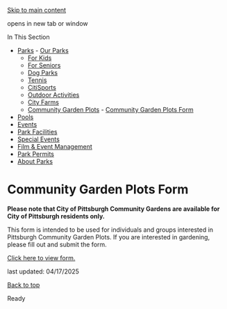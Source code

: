 [Skip to main content](https://www.pittsburghpa.gov/Recreation-Events/Parks/Community-Garden-Plots/Community-Garden-Plots-Form#main-content)

opens in new tab or window

In This Section

- [Parks](https://www.pittsburghpa.gov/Recreation-Events/Parks)  - [Our Parks](https://www.pittsburghpa.gov/Recreation-Events/Parks/Our-Parks)
  - [For Kids](https://www.pittsburghpa.gov/Recreation-Events/Parks/For-Kids)
  - [For Seniors](https://www.pittsburghpa.gov/Recreation-Events/Parks/For-Seniors)
  - [Dog Parks](https://www.pittsburghpa.gov/Recreation-Events/Parks/Dog-Parks)
  - [Tennis](https://www.pittsburghpa.gov/Recreation-Events/Parks/Tennis)
  - [CitiSports](https://www.pittsburghpa.gov/Recreation-Events/Parks/CitiSports)
  - [Outdoor Activities](https://www.pittsburghpa.gov/Recreation-Events/Parks/Outdoor-Activities)
  - [City Farms](https://www.pittsburghpa.gov/Recreation-Events/Parks/City-Farms)
  - [Community Garden Plots](https://www.pittsburghpa.gov/Recreation-Events/Parks/Community-Garden-Plots)    - [Community Garden Plots Form](https://www.pittsburghpa.gov/Recreation-Events/Parks/Community-Garden-Plots/Community-Garden-Plots-Form)
- [Pools](https://www.pittsburghpa.gov/Recreation-Events/Pools)
- [Events](https://www.pittsburghpa.gov/Recreation-Events/Events)
- [Park Facilities](https://www.pittsburghpa.gov/Recreation-Events/Park-Facilities)
- [Special Events](https://www.pittsburghpa.gov/Recreation-Events/Special-Events)
- [Film & Event Management](https://www.pittsburghpa.gov/Recreation-Events/Film-Event-Management)
- [Park Permits](https://www.pittsburghpa.gov/Recreation-Events/Park-Permits)
- [About Parks](https://www.pittsburghpa.gov/Recreation-Events/About-Parks)

# Community Garden Plots Form

**Please note that City of Pittsburgh Community Gardens are available for City of Pittsburgh residents only.**

This form is intended to be used for individuals and groups interested in Pittsburgh Community Garden Plots. If you are interested in gardening, please fill out and submit the form.

[Click here to view form.](https://us.openforms.com/Form/3c8c4c05-718c-4049-b45d-cff4caef637f)

last updated: 04/17/2025

[Back to top](https://www.pittsburghpa.gov/Recreation-Events/Parks/Community-Garden-Plots/Community-Garden-Plots-Form#body-top)

Ready
